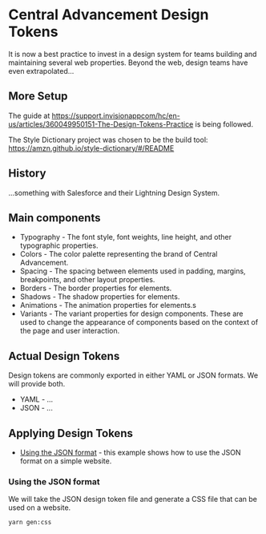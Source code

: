 # Central Advancement Design Tokens

It is now a best practice to invest in a design system for teams building and maintaining several web 
properties. Beyond the web, design teams have even extrapolated...

## More Setup

The guide at https://support.invisionappcom/hc/en-us/articles/360049950151-The-Design-Tokens-Practice 
is being followed. 

The Style Dictionary project was chosen to be the build tool:
https://amzn.github.io/style-dictionary/#/README

## History

...something with Salesforce and their Lightning Design System.

## Main components

- Typography - The font style, font weights, line height, and other typographic properties.
- Colors - The color palette representing the brand of Central Advancement.
- Spacing - The spacing between elements used in padding, margins, breakpoints, and other layout 
  properties.
- Borders - The border properties for elements.
- Shadows - The shadow properties for elements.
- Animations - The animation properties for elements.s
- Variants - The variant properties for design components. These are used to change the appearance of 
  components based on the context of the page and user interaction.

## Actual Design Tokens

Design tokens are commonly exported in either YAML or JSON formats. We will provide both.

- YAML - ...
- JSON - ...

## Applying Design Tokens

- [Using the JSON format](#using-the-json-format) - this example shows how to use the JSON format on 
  a simple website.

### Using the JSON format

We will take the JSON design token file and generate a CSS file that can be used on a website.

```bash
yarn gen:css
```

